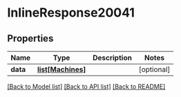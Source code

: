 # InlineResponse20041

## Properties
Name | Type | Description | Notes
------------ | ------------- | ------------- | -------------
**data** | [**list[Machines]**](Machines.md) |  | [optional] 

[[Back to Model list]](../README.md#documentation-for-models) [[Back to API list]](../README.md#documentation-for-api-endpoints) [[Back to README]](../README.md)

